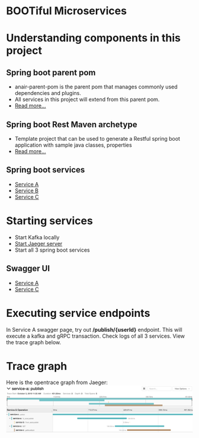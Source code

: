 # BOOTiful Microservices

# Understanding components in this project
## Spring boot parent pom
- anair-parent-pom is the parent pom that manages commonly used dependencies and plugins. 
- All services in this project will extend from this parent pom.
- [Read more...](anair-parent-pom/README.md)

## Spring boot Rest Maven archetype
- Template project that can be used to generate a Restful spring boot application with sample java classes, properties
- [Read more...](anair-rest-archetype/README.md)

## Spring boot services
- [Service A](anair-service-a/README.md)
- [Service B](anair-service-b/README.md)
- [Service C](anair-service-c/README.md)


# Starting services
- Start Kafka locally
- [Start Jaeger server](https://www.jaegertracing.io/docs/1.6/getting-started/)
- Start all 3 spring boot services

## Swagger UI
- [Service A](http://localhost:8080/anair-service-a/swagger-ui.html)
- [Service C](http://localhost:8082/anair-service-c/swagger-ui.html)

# Executing service endpoints
In Service A swagger page, try out __/publish/{userId}__ endpoint. This will execute a kafka and gRPC transaction. Check logs of all 3 services. View the trace graph below.

 
# Trace graph
Here is the opentrace graph from Jaeger:
![Distributed Trace graph](service_trace.png)